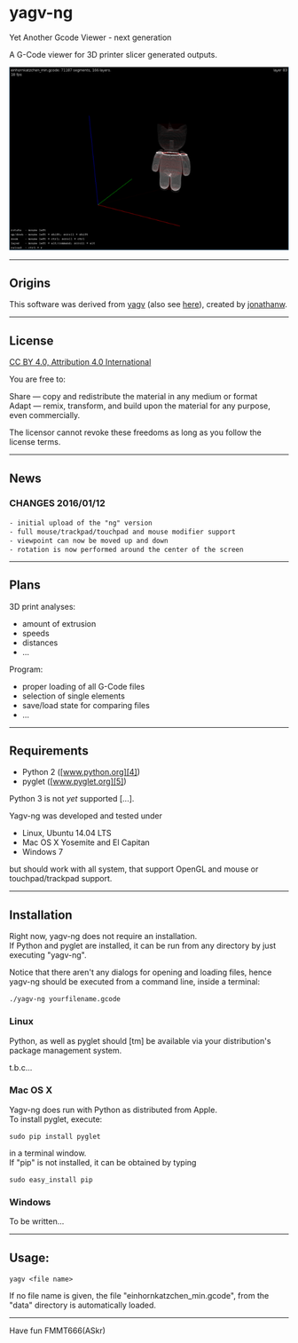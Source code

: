 yagv-ng
=======
Yet Another Gcode Viewer - next generation

A G-Code viewer for 3D printer slicer generated outputs.

![screenshot](data/screenshot.png)

---
## Origins

This software was derived from [yagv][1] (also see [here][2]), created by [jonathanw][3].


---
## License

[CC BY 4.0, Attribution 4.0 International][6]

You are free to:

Share — copy and redistribute the material in any medium or format  
Adapt — remix, transform, and build upon the material for any purpose, even commercially.
  
The licensor cannot revoke these freedoms as long as you follow the license terms.
  

---
## News

### CHANGES 2016/01/12

    - initial upload of the "ng" version
    - full mouse/trackpad/touchpad and mouse modifier support
    - viewpoint can now be moved up and down
    - rotation is now performed around the center of the screen


---
## Plans

3D print analyses:
  
  - amount of extrusion
  - speeds
  - distances
  - ...

Program:

  - proper loading of all G-Code files
  - selection of single elements
  - save/load state for comparing files
  - ...


---
## Requirements

  - Python 2 ([www.python.org][4])
  - pyglet ([www.pyglet.org][5])
   
Python 3 is not _yet_ supported [...].

Yagv-ng was developed and tested under
  
  - Linux, Ubuntu 14.04 LTS
  - Mac OS X Yosemite and El Capitan
  - Windows 7
  
but should work with all system, that support OpenGL and mouse or touchpad/trackpad 
support.


--- 
## Installation

Right now, yagv-ng does not require an installation.  
If Python and pyglet are installed, it can be run from any directory by
just executing "yagv-ng".
  
Notice that there aren't any dialogs for opening and loading files, hence  
yagv-ng should be executed from a command line, inside a terminal:
  
    ./yagv-ng yourfilename.gcode
    
    
### Linux

Python, as well as pyglet should [tm] be available via your distribution's
package management system.
  
t.b.c...


### Mac OS X

Yagv-ng does run with Python as distributed from Apple.  
To install pyglet, execute:
  
    sudo pip install pyglet
    
in a terminal window.  
If "pip" is not installed, it can be obtained by typing
  
    sudo easy_install pip
    

### Windows

To be written...

 
---
## Usage:

    yagv <file name>

If no file name is given, the file "einhornkatzchen_min.gcode", from the "data"
directory is automatically loaded.
  


---

Have fun
FMMT666(ASkr)


[1]: https://github.com/jonathanwin/yagv
[2]: http://www.thingiverse.com/thing:38118
[3]: http://www.thingiverse.com/jonathanw/about
[4]: https://www.python.org/
[5]: https://bitbucket.org/pyglet/pyglet
[6]: http://creativecommons.org/licenses/by/4.0/

